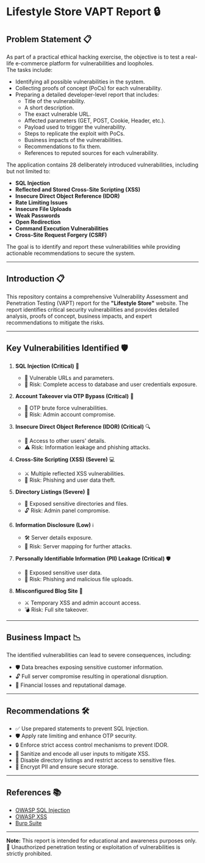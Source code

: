 # Lifestyle Store VAPT Report 🔒  

## Problem Statement 📋  
As part of a practical ethical hacking exercise, the objective is to test a real-life e-commerce platform for vulnerabilities and loopholes.  
The tasks include:  
- Identifying all possible vulnerabilities in the system.  
- Collecting proofs of concept (PoCs) for each vulnerability.  
- Preparing a detailed developer-level report that includes:  
  - Title of the vulnerability.  
  - A short description.  
  - The exact vulnerable URL.  
  - Affected parameters (GET, POST, Cookie, Header, etc.).  
  - Payload used to trigger the vulnerability.  
  - Steps to replicate the exploit with PoCs.  
  - Business impacts of the vulnerabilities.  
  - Recommendations to fix them.  
  - References to reputed sources for each vulnerability.  

The application contains 28 deliberately introduced vulnerabilities, including but not limited to:  
- **SQL Injection**  
- **Reflected and Stored Cross-Site Scripting (XSS)**  
- **Insecure Direct Object Reference (IDOR)**  
- **Rate Limiting Issues**  
- **Insecure File Uploads**  
- **Weak Passwords**  
- **Open Redirection**  
- **Command Execution Vulnerabilities**  
- **Cross-Site Request Forgery (CSRF)**  

The goal is to identify and report these vulnerabilities while providing actionable recommendations to secure the system.  

---

## Introduction 📋  
This repository contains a comprehensive Vulnerability Assessment and Penetration Testing (VAPT) report for the **"Lifestyle Store"** website. The report identifies critical security vulnerabilities and provides detailed analysis, proofs of concept, business impacts, and expert recommendations to mitigate the risks.

---

## Key Vulnerabilities Identified 🛡️  
1. **SQL Injection (Critical)** 🚨  
   - 🔗 Vulnerable URLs and parameters.  
   - 🛑 Risk: Complete access to database and user credentials exposure.  

2. **Account Takeover via OTP Bypass (Critical)** 🔑  
   - 🚪 OTP brute force vulnerabilities.  
   - 🚨 Risk: Admin account compromise.  

3. **Insecure Direct Object Reference (IDOR) (Critical)** 🔍  
   - 📂 Access to other users' details.  
   - ⚠️ Risk: Information leakage and phishing attacks.  

4. **Cross-Site Scripting (XSS) (Severe)** 💻  
   - ⚔️ Multiple reflected XSS vulnerabilities.  
   - 🛑 Risk: Phishing and user data theft.  

5. **Directory Listings (Severe)** 📂  
   - 📜 Exposed sensitive directories and files.  
   - 🔓 Risk: Admin panel compromise.  

6. **Information Disclosure (Low)** ℹ️  
   - 🛠️ Server details exposure.  
   - 🔧 Risk: Server mapping for further attacks.  

7. **Personally Identifiable Information (PII) Leakage (Critical)** 🛡️  
   - 📁 Exposed sensitive user data.  
   - 🚨 Risk: Phishing and malicious file uploads.  

8. **Misconfigured Blog Site** 📝  
   - ⚔️ Temporary XSS and admin account access.  
   - 💣 Risk: Full site takeover.  

---

## Business Impact 📉  
The identified vulnerabilities can lead to severe consequences, including:  
- 🛡️ Data breaches exposing sensitive customer information.  
- 🔓 Full server compromise resulting in operational disruption.  
- 💸 Financial losses and reputational damage.  

---

## Recommendations 🛠️  
- ✅ Use prepared statements to prevent SQL Injection.  
- 🛡️ Apply rate limiting and enhance OTP security.  
- 🔒 Enforce strict access control mechanisms to prevent IDOR.  
- 🧹 Sanitize and encode all user inputs to mitigate XSS.  
- 📂 Disable directory listings and restrict access to sensitive files.  
- 🔑 Encrypt PII and ensure secure storage.  

---

## References 📚  
- [OWASP SQL Injection](https://owasp.org/www-community/attacks/SQL_Injection)  
- [OWASP XSS](https://owasp.org/www-community/attacks/xss/)  
- [Burp Suite](https://portswigger.net/burp)  




---

**Note:** This report is intended for educational and awareness purposes only. 🚫 Unauthorized penetration testing or exploitation of vulnerabilities is strictly prohibited.  
